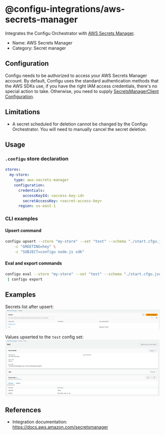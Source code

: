 # @configu-integrations/aws-secrets-manager

Integrates the Configu Orchestrator with [AWS Secrets Manager](https://docs.aws.amazon.com/secretsmanager).

- Name: AWS Secrets Manager
- Category: Secret manager

## Configuration

Configu needs to be authorized to access your AWS Secrets Manager account. By default, Configu uses the standard authentication methods that the AWS SDKs use, if you have the right IAM access credentials, there's no special action to take. Otherwise, you need to supply [SecretsManagerClient Configuration](https://docs.aws.amazon.com/AWSJavaScriptSDK/v3/latest/client/secrets-manager/).

## Limitations

- A secret scheduled for deletion cannot be changed by the Configu Orchestrator. You will need to manually cancel the secret deletion.

## Usage

### `.configu` store declaration

```yaml
stores:
  my-store:
    type: aws-secrets-manager
    configuration:
      credentials:
        accessKeyId: <access-key-id>
        secretAccessKey: <secret-access-key>
      region: us-east-1
```

### CLI examples

#### Upsert command

```bash
configu upsert --store "my-store" --set "test" --schema "./start.cfgu.json" \
    -c "GREETING=hey" \
    -c "SUBJECT=configu node.js sdk"
```

#### Eval and export commands

```bash
configu eval --store "my-store" --set "test" --schema "./start.cfgu.json" \
 | configu export
```

## Examples

Secrets list after upsert:
![image](https://raw.githubusercontent.com/configu/configu/refs/heads/main/docs/images/store-examples/aws-secrets-manger/secrets-list.png)

Values upserted to the `test` config set:
![image](https://raw.githubusercontent.com/configu/configu/refs/heads/main/docs/images/store-examples/aws-secrets-manger/upsert-result.png)

## References

- Integration documentation: https://docs.aws.amazon.com/secretsmanager
